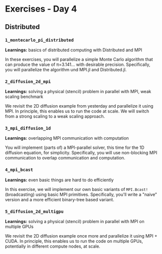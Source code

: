 # Exercises - Day 4

## Distributed

### `1_montecarlo_pi_distributed`

**Learnings:** basics of distributed computing with Distributed and MPI

In these exercises, you will parallelize a simple Monte Carlo algorithm that can produce the value of π=3.141... with desirable precision. Specifically, you will parallelize the algorithm und MPI.jl and Distributed.jl.

### `2_diffusion_2d_mpi`

**Learnings:** solving a physical (stencil) problem in parallel with MPI, weak scaling benchmark

We revisit the 2D diffusion example from yesterday and parallelize it using MPI. In principle, this enables us to run the code at scale. We will switch from a strong scaling to a weak scaling approach.

### `3_mpi_diffusion_1d`

**Learnings:** overlapping MPI communication with computation

You will implement (parts of) a MPI-parallel solver, this time for the 1D diffusion equation, for simplicity. Specifically, you will use non-blocking MPI communication to overlap communication and computation.

### `4_mpi_bcast`

**Learnings:** even basic things are hard to do efficiently

In this exercise, we will implement our own basic variants of `MPI.Bcast!` (broadcasting) using basic MPI primitives. Specifically, you'll write a "naive" version and a more efficient binary-tree based variant.

### `5_diffusion_2d_multigpu`

**Learnings:** solving a physical (stencil) problem in parallel with MPI on multiple GPUs

We revisit the 2D diffusion example once more and parallelize it using MPI + CUDA. In principle, this enables us to run the code on multiple GPUs, potentially in different compute nodes, at scale.
